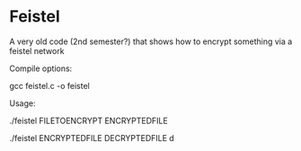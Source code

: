 # Feistel
A very old code (2nd semester?) that shows how to encrypt something via a feistel network

Compile options:

gcc feistel.c -o feistel

Usage:

./feistel FILETOENCRYPT ENCRYPTEDFILE


./feistel ENCRYPTEDFILE DECRYPTEDFILE d
